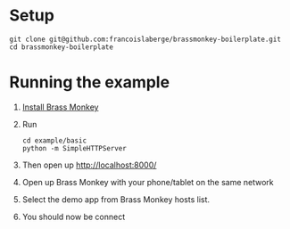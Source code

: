 # Setup

    git clone git@github.com:francoislaberge/brassmonkey-boilerplate.git
    cd brassmonkey-boilerplate

# Running the example

 1. [Install Brass Monkey](http://playbrassmonkey.com/getapp)

 2. Run

        cd example/basic
        python -m SimpleHTTPServer


 3. Then open up [http://localhost:8000/](http:localhost:8000/)
 4. Open up Brass Monkey with your phone/tablet on the same network
 5. Select the demo app from Brass Monkey hosts list.
 6. You should now be connect
